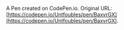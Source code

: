 # 

A Pen created on CodePen.io. Original URL: [https://codepen.io/Untfoubles/pen/BaxvrGX](https://codepen.io/Untfoubles/pen/BaxvrGX).

